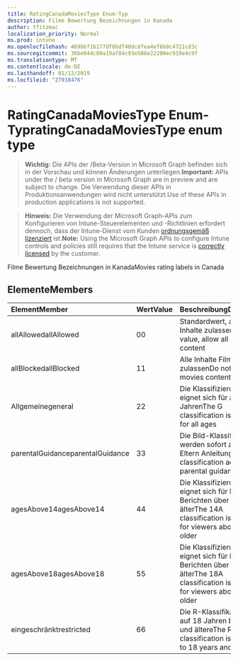 ```yaml
---
title: RatingCanadaMoviesType Enum-Typ
description: Filme Bewertung Bezeichnungen in Kanada
author: tfitzmac
localization_priority: Normal
ms.prod: intune
ms.openlocfilehash: 469bbf1b177df8bdf40dcdfea4ef6b0c4721cd3c
ms.sourcegitcommit: 36be044c89a19af84c93e586e22200ec919e4c9f
ms.translationtype: MT
ms.contentlocale: de-DE
ms.lasthandoff: 01/12/2019
ms.locfileid: "27918476"
---
```

# <a name="ratingcanadamoviestype-enum-type"></a><span data-ttu-id="24dd8-103">RatingCanadaMoviesType Enum-Typ</span><span class="sxs-lookup"><span data-stu-id="24dd8-103">ratingCanadaMoviesType enum type</span></span>

> <span data-ttu-id="24dd8-104">**Wichtig:** Die APIs der /Beta-Version in Microsoft Graph befinden sich in der Vorschau und können Änderungen unterliegen.</span><span class="sxs-lookup"><span data-stu-id="24dd8-104">**Important:** APIs under the / beta version in Microsoft Graph are in preview and are subject to change.</span></span> <span data-ttu-id="24dd8-105">Die Verwendung dieser APIs in Produktionsanwendungen wird nicht unterstützt.</span><span class="sxs-lookup"><span data-stu-id="24dd8-105">Use of these APIs in production applications is not supported.</span></span>

> <span data-ttu-id="24dd8-106">**Hinweis:** Die Verwendung der Microsoft Graph-APIs zum Konfigurieren von Intune-Steuerelementen und -Richtlinien erfordert dennoch, dass der Intune-Dienst vom Kunden [ordnungsgemäß lizenziert](https://go.microsoft.com/fwlink/?linkid=839381) ist.</span><span class="sxs-lookup"><span data-stu-id="24dd8-106">**Note:** Using the Microsoft Graph APIs to configure Intune controls and policies still requires that the Intune service is [correctly licensed](https://go.microsoft.com/fwlink/?linkid=839381) by the customer.</span></span>

<span data-ttu-id="24dd8-107">Filme Bewertung Bezeichnungen in Kanada</span><span class="sxs-lookup"><span data-stu-id="24dd8-107">Movies rating labels in Canada</span></span>
## <a name="members"></a><span data-ttu-id="24dd8-108">Elemente</span><span class="sxs-lookup"><span data-stu-id="24dd8-108">Members</span></span>
|<span data-ttu-id="24dd8-109">Element</span><span class="sxs-lookup"><span data-stu-id="24dd8-109">Member</span></span>|<span data-ttu-id="24dd8-110">Wert</span><span class="sxs-lookup"><span data-stu-id="24dd8-110">Value</span></span>|<span data-ttu-id="24dd8-111">Beschreibung</span><span class="sxs-lookup"><span data-stu-id="24dd8-111">Description</span></span>|
|:---|:---|:---|
|<span data-ttu-id="24dd8-112">allAllowed</span><span class="sxs-lookup"><span data-stu-id="24dd8-112">allAllowed</span></span>|<span data-ttu-id="24dd8-113">0</span><span class="sxs-lookup"><span data-stu-id="24dd8-113">0</span></span>|<span data-ttu-id="24dd8-114">Standardwert, alle Filme Inhalte zulassen</span><span class="sxs-lookup"><span data-stu-id="24dd8-114">Default value, allow all movies content</span></span>|
|<span data-ttu-id="24dd8-115">allBlocked</span><span class="sxs-lookup"><span data-stu-id="24dd8-115">allBlocked</span></span>|<span data-ttu-id="24dd8-116">1</span><span class="sxs-lookup"><span data-stu-id="24dd8-116">1</span></span>|<span data-ttu-id="24dd8-117">Alle Inhalte Filme nicht zulassen</span><span class="sxs-lookup"><span data-stu-id="24dd8-117">Do not allow any movies content</span></span>|
|<span data-ttu-id="24dd8-118">Allgemeine</span><span class="sxs-lookup"><span data-stu-id="24dd8-118">general</span></span>|<span data-ttu-id="24dd8-119">2</span><span class="sxs-lookup"><span data-stu-id="24dd8-119">2</span></span>|<span data-ttu-id="24dd8-120">Die Klassifizierung G eignet sich für alle Jahren</span><span class="sxs-lookup"><span data-stu-id="24dd8-120">The G classification is suitable for all ages</span></span>|
|<span data-ttu-id="24dd8-121">parentalGuidance</span><span class="sxs-lookup"><span data-stu-id="24dd8-121">parentalGuidance</span></span>|<span data-ttu-id="24dd8-122">3</span><span class="sxs-lookup"><span data-stu-id="24dd8-122">3</span></span>|<span data-ttu-id="24dd8-123">Die Bild-Klassifizierung werden sofort advises Eltern Anleitungen</span><span class="sxs-lookup"><span data-stu-id="24dd8-123">The PG classification advises parental guidance</span></span>|
|<span data-ttu-id="24dd8-124">agesAbove14</span><span class="sxs-lookup"><span data-stu-id="24dd8-124">agesAbove14</span></span>|<span data-ttu-id="24dd8-125">4</span><span class="sxs-lookup"><span data-stu-id="24dd8-125">4</span></span>|<span data-ttu-id="24dd8-126">Die Klassifizierung 14A eignet sich für Leser von Berichten über 14 oder älter</span><span class="sxs-lookup"><span data-stu-id="24dd8-126">The 14A classification is suitable for viewers above 14 or older</span></span>|
|<span data-ttu-id="24dd8-127">agesAbove18</span><span class="sxs-lookup"><span data-stu-id="24dd8-127">agesAbove18</span></span>|<span data-ttu-id="24dd8-128">5</span><span class="sxs-lookup"><span data-stu-id="24dd8-128">5</span></span>|<span data-ttu-id="24dd8-129">Die Klassifizierung 18A eignet sich für Leser von Berichten über 18 oder älter</span><span class="sxs-lookup"><span data-stu-id="24dd8-129">The 18A classification is suitable for viewers above 18 or older</span></span>|
|<span data-ttu-id="24dd8-130">eingeschränkt</span><span class="sxs-lookup"><span data-stu-id="24dd8-130">restricted</span></span>|<span data-ttu-id="24dd8-131">6</span><span class="sxs-lookup"><span data-stu-id="24dd8-131">6</span></span>|<span data-ttu-id="24dd8-132">Die R-Klassifikation ist auf 18 Jahren beschränkt und ältere</span><span class="sxs-lookup"><span data-stu-id="24dd8-132">The R classification is restricted to 18 years and older</span></span>|





